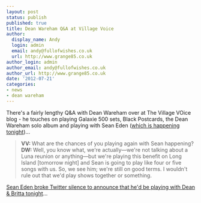 ```yaml
---
layout: post
status: publish
published: true
title: Dean Wareham Q&A at Village Voice
author:
  display_name: Andy
  login: admin
  email: andy@fullofwishes.co.uk
  url: http://www.grange85.co.uk
author_login: admin
author_email: andy@fullofwishes.co.uk
author_url: http://www.grange85.co.uk
date: '2012-07-21'
categories:
- news
- dean wareham
---
```

<p>There's a fairly lengthy Q&A with Dean Wareham over at The Village VOice blog - he touches on playing Galaxie 500 sets, Black Postcards, the Dean Wareham solo album and playing with Sean Eden (<a href="/2012/07/20/dean-britta-shows-in-ny-this-weekend/">which is happening tonight</a>)...</p>
<blockquote><p><strong>VV: </strong>What are the chances of you playing again with Sean happening?<br />
<strong>DW: </strong>Well, you know what, we're actually—we're not talking about a Luna reunion or anything—but we're playing this benefit on Long Island [tomorrow night] and Sean is going to play like four or five songs with us. So, we see him; we're still on good terms. I wouldn't rule out that we'd play shows together or something.</p></blockquote>
<p><a href="https://twitter.com/SeanEden/status/226346335039782913">Sean Eden broke Twitter silence to announce that he'd be playing with Dean & Britta tonight</a>...</p>
